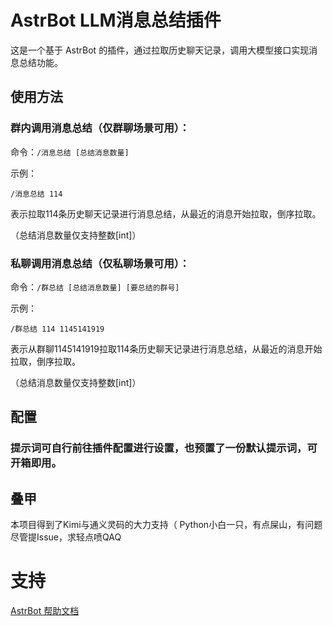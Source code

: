 # AstrBot LLM消息总结插件

这是一个基于 AstrBot 的插件，通过拉取历史聊天记录，调用大模型接口实现消息总结功能。



## 使用方法

### 群内调用消息总结（仅群聊场景可用）：

命令：`/消息总结 [总结消息数量]`

示例：

```
/消息总结 114
```

表示拉取114条历史聊天记录进行消息总结，从最近的消息开始拉取，倒序拉取。

（总结消息数量仅支持整数[int]）



### 私聊调用消息总结（仅私聊场景可用）：

命令：`/群总结 [总结消息数量] [要总结的群号] `

示例：

```
/群总结 114 1145141919
```

表示从群聊1145141919拉取114条历史聊天记录进行消息总结，从最近的消息开始拉取，倒序拉取。

（总结消息数量仅支持整数[int]）



## 配置

### 提示词可自行前往插件配置进行设置，也预置了一份默认提示词，可开箱即用。



## 叠甲

本项目得到了Kimi与通义灵码的大力支持（
Python小白一只，有点屎山，有问题尽管提Issue，求轻点喷QAQ



# 支持

[AstrBot 帮助文档](https://astrbot.app)
